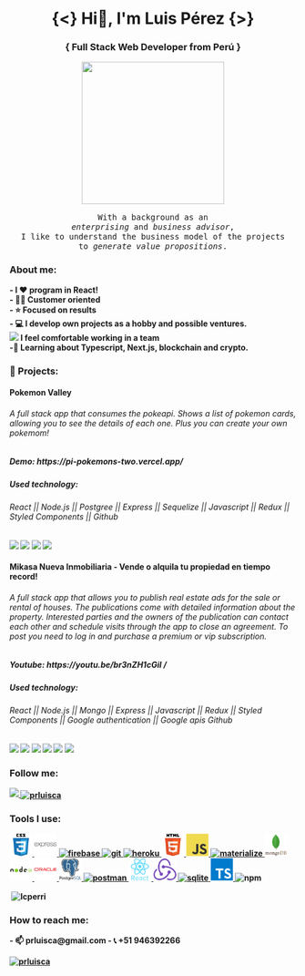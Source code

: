 <h1 align="center"> {<} Hi👋, I'm Luis Pérez {>} </h1>
<h3 align="center">{ Full Stack Web Developer from Perú }</h3>

<p align="center">
  <img align="middle" src="https://media.giphy.com/media/26AHqZycSplGWWPAI/giphy.gif" width="250" height="250" />
</p>

  <p align="center" >
  <samp>
    With a background as an<br/>
    <em>enterprising</em> and <em>business advisor</em>,<br/>
    I like to understand the business model of the projects <br/>
    to <em>generate value  propositions</em>.
  </samp>
  <br/>
</p>

<h3 align="left">About me:</h3>

<b>- I ❤️ program in React!</b><br/>
<b>- 👨🏻 Customer oriented </b><br/>
<b>- ⭐️ Focused on results </b><br/>
<b>- 💻 I develop own projects as a hobby and possible ventures.</b><br/>
<b><img src="https://media.giphy.com/media/LnQjpWaON8nhr21vNW/giphy.gif" width="30"> I feel comfortable working in a team</b><br/>
<b>-🌱 Learning about Typescript, Next.js, blockchain and crypto.
  
<h3 align="left">📌 Projects:</h3>  
<h4>Pokemon Valley</h4>
<h6>A full stack app that consumes the pokeapi. Shows a list of pokemon cards, allowing you to see the details of each one. Plus you can create your own pokemom!</h6>

  <h5>Demo: https://pi-pokemons-two.vercel.app/</h5>
  <div><h5>Used technology:</h5>
  <h6> React || Node.js || Postgree || Express || Sequelize || Javascript || Redux || Styled Components || Github </h6></div>
  <img src='https://res.cloudinary.com/real-estate-ads/image/upload/v1658435544/github/poke_portada_m8asf8.png' height="220" />
  <img src='https://res.cloudinary.com/real-estate-ads/image/upload/v1658437246/github/poke_home_lhrhqa.png' height="220" />
  <img src='https://res.cloudinary.com/real-estate-ads/image/upload/v1658436850/github/poke_details_elz58z.png' height="220" />
  <img src='https://res.cloudinary.com/real-estate-ads/image/upload/v1658436859/github/poke_create_iamrt8.png' height="220" />
  
<h4>Mikasa Nueva Inmobiliaria - Vende o alquila tu propiedad en tiempo record!</h4>

<h6> A full stack app that allows you to publish real estate ads for the sale or rental of houses. The publications come with detailed information about the property. Interested parties and the owners of the publication can contact each other and schedule visits through the app to close an agreement. To post you need to log in and purchase a premium or vip subscription.</h6>

<h5>Youtube: https://youtu.be/br3nZH1cGiI /</h5>

<div><h5>Used technology:</h5>
  <h6> React || Node.js || Mongo || Express || Javascript || Redux || Styled Components || Google authentication || Google apis Github </h6></div>
    <img src='https://res.cloudinary.com/real-estate-ads/image/upload/v1658439471/github/mikasa_portada_nhpxne.png' height="220" />
  <img src='https://res.cloudinary.com/real-estate-ads/image/upload/v1658439471/github/mikasa_home_em8w4q.png' height="220" />
  <img src='https://res.cloudinary.com/real-estate-ads/image/upload/v1658439470/github/mikasa_details_guqax9.png' height="220" />
  <img src='https://res.cloudinary.com/real-estate-ads/image/upload/v1658439470/github/mikasa_favs_tpbkr0.png' height="220" />
  <img src='https://res.cloudinary.com/real-estate-ads/image/upload/v1658439907/github/mikasa_map_hyy9ti.png' height="220" />
  <img src='https://res.cloudinary.com/real-estate-ads/image/upload/v1658439469/github/mikasa_planes_bltic2.png' height="220" />
  
<h3 align="left">Follow me:</h3>
<p align="left">
<a href="https://www.linkedin.com/in/luisperez-fullstack/" target="blank">
  <img src="https://www.freeiconspng.com/uploads/linkedin-logo-3.png" width="32" />
</a>
<a href="https://twitter.com/prluisca" target="blank"><img align="center" src="https://raw.githubusercontent.com/rahuldkjain/github-profile-readme-generator/master/src/images/icons/Social/twitter.svg" alt="prluisca" height="30" width="40" /></a>
</p>

<h3 align="left">Tools I use:</h3>
<p align="left"> <a href="https://www.w3schools.com/css/" target="_blank" rel="noreferrer"> <img src="https://raw.githubusercontent.com/devicons/devicon/master/icons/css3/css3-original-wordmark.svg" alt="css3" width="40" height="40"/> </a> 
  <a href="https://expressjs.com" target="_blank" rel="noreferrer"> <img src="https://raw.githubusercontent.com/devicons/devicon/master/icons/express/express-original-wordmark.svg" alt="express" width="40" height="40"/> </a> <a href="https://firebase.google.com/" target="_blank" rel="noreferrer"> <img src="https://www.vectorlogo.zone/logos/firebase/firebase-icon.svg" alt="firebase" width="40" height="40"/> </a> <a href="https://git-scm.com/" target="_blank" rel="noreferrer"> <img src="https://www.vectorlogo.zone/logos/git-scm/git-scm-icon.svg" alt="git" width="40" height="40"/> </a> <a href="https://heroku.com" target="_blank" rel="noreferrer"> <img src="https://www.vectorlogo.zone/logos/heroku/heroku-icon.svg" alt="heroku" width="40" height="40"/> </a> <a href="https://www.w3.org/html/" target="_blank" rel="noreferrer"> <img src="https://raw.githubusercontent.com/devicons/devicon/master/icons/html5/html5-original-wordmark.svg" alt="html5" width="40" height="40"/> </a> <a href="https://developer.mozilla.org/en-US/docs/Web/JavaScript" target="_blank" rel="noreferrer"> <img src="https://raw.githubusercontent.com/devicons/devicon/master/icons/javascript/javascript-original.svg" alt="javascript" width="40" height="40"/> </a> <a href="https://materializecss.com/" target="_blank" rel="noreferrer"> <img src="https://raw.githubusercontent.com/prplx/svg-logos/5585531d45d294869c4eaab4d7cf2e9c167710a9/svg/materialize.svg" alt="materialize" width="40" height="40"/> </a> <a href="https://www.mongodb.com/" target="_blank" rel="noreferrer"> <img src="https://raw.githubusercontent.com/devicons/devicon/master/icons/mongodb/mongodb-original-wordmark.svg" alt="mongodb" width="40" height="40"/> </a> <a href="https://nodejs.org" target="_blank" rel="noreferrer"> <img src="https://raw.githubusercontent.com/devicons/devicon/master/icons/nodejs/nodejs-original-wordmark.svg" alt="nodejs" width="40" height="40"/> </a> <a href="https://www.oracle.com/" target="_blank" rel="noreferrer"> <img src="https://raw.githubusercontent.com/devicons/devicon/master/icons/oracle/oracle-original.svg" alt="oracle" width="40" height="40"/> </a> <a href="https://www.postgresql.org" target="_blank" rel="noreferrer"> <img src="https://raw.githubusercontent.com/devicons/devicon/master/icons/postgresql/postgresql-original-wordmark.svg" alt="postgresql" width="40" height="40"/> </a> <a href="https://postman.com" target="_blank" rel="noreferrer"> <img src="https://www.vectorlogo.zone/logos/getpostman/getpostman-icon.svg" alt="postman" width="40" height="40"/> </a> <a href="https://reactjs.org/" target="_blank" rel="noreferrer"> <img src="https://raw.githubusercontent.com/devicons/devicon/master/icons/react/react-original-wordmark.svg" alt="react" width="40" height="40"/> </a> <a href="https://redux.js.org" target="_blank" rel="noreferrer"> <img src="https://raw.githubusercontent.com/devicons/devicon/master/icons/redux/redux-original.svg" alt="redux" width="40" height="40"/> </a> <a href="https://www.sqlite.org/" target="_blank" rel="noreferrer"> <img src="https://www.vectorlogo.zone/logos/sqlite/sqlite-icon.svg" alt="sqlite" width="40" height="40"/> </a> <a href="https://www.typescriptlang.org/" target="_blank" rel="noreferrer"> <img src="https://raw.githubusercontent.com/devicons/devicon/master/icons/typescript/typescript-original.svg" alt="typescript" width="40" height="40"/> </a> <img src="https://user-images.githubusercontent.com/75188489/180305224-236c68ff-2d92-4aa7-82aa-1be744af3c76.png" alt="npm" />
 </p>

 <p>&nbsp;<img align="center" src="https://github-readme-stats.vercel.app/api?username=lcperri&show_icons=true&locale=en" alt="lcperri" /></p>
  
 <h3 align="left">How to reach me:</h3>
  - 📫 prluisca@gmail.com
  - 📞 +51 946392266
<p align="left"> <a href="https://twitter.com/prluisca" target="blank"><img src="https://img.shields.io/twitter/follow/prluisca?logo=twitter&style=for-the-badge" alt="prluisca" /></a> </p>

